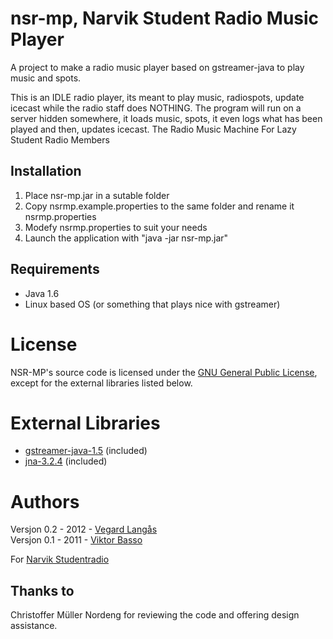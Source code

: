 # nsr-mp, Narvik Student Radio Music Player
A project to make a radio music player based on gstreamer-java to play music and spots.

This is an IDLE radio player, its meant to play music, radiospots, update icecast while the radio staff does NOTHING.
The program will run on a server hidden somewhere, it loads music, spots, it even logs what has been played and then, updates icecast.
The Radio Music Machine For Lazy Student Radio Members

## Installation
1. Place nsr-mp.jar in a sutable folder
1. Copy nsrmp.example.properties to the same folder and rename it nsrmp.properties
1. Modefy nsrmp.properties to suit your needs
1. Launch the application with "java -jar nsr-mp.jar"

## Requirements
- Java 1.6
- Linux based OS (or something that plays nice with gstreamer)

# License
NSR-MP's source code is licensed under the
[GNU General Public License](http://www.gnu.org/licenses/gpl.html),
except for the  external libraries listed below.

# External Libraries
* [gstreamer-java-1.5](http://code.google.com/p/gstreamer-java/) (included)
* [jna-3.2.4](http://code.google.com/p/gstreamer-java/) (included)

# Authors
Versjon 0.2 - 2012 - [Vegard Lang&aring;s](http://sjefen6.no)  
Versjon 0.1 - 2011 - [Viktor Basso](http://basso.cc)

For [Narvik Studentradio](http://nsr.samfunnet.no)

## Thanks to
Christoffer M&uuml;ller Nordeng for reviewing the code and offering design assistance.